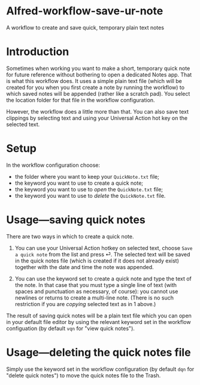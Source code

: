 # Alfred-workflow-save-ur-note
A workflow to create and save quick, temporary plain text notes

# Introduction

Sometimes when working you want to make a short, temporary quick note for future reference without bothering to open a dedicated Notes app. That is what this workflow does. It uses a simple plain text file (which will be created for you when you first create a note by running the workflow) to which saved notes will be appended (rather like a scratch pad). You select the location folder for that file in the workflow configuration.

However, the workflow does a little more than that. You can also save text clippings by selecting text and using your Universal Action hot key on the selected text.

# Setup

In the workflow configuration choose:
- the folder where you want to keep your `QuickNote.txt` file;
- the keyword you want to use to create a quick note;
- the keyword you want to use to *open* the `QuickNote.txt` file;
- the keyword you want to use to *delete* the `QuickNote.txt` file.

# Usage—saving quick notes

There are two ways in which to create a quick note.

1. You can use your Universal Action hotkey on selected text, choose `Save a quick note` from the list and press ⏎. The selected text will be saved in the quick notes file (which is created if it does not already exist) together with the date and time the note was appended.

2. You can use the keyword set to create a quick note and type the text of the note. In that case that you must type a single line of text (with spaces and punctuation as necessary, of course): you cannot use newlines or returns to create a multi-line note. (There is no such restriction if you are *copying* selected text as in 1 above.)

The result of saving quick notes will be a plain text file which you can open in your default file editor by using the relevant keyword set in the workflow configuation (by default `vqn` for "view quick notes").

# Usage—deleting the quick notes file

Simply use the keyword set in the workflow configuration (by default `dqn` for "delete quick notes") to move the quick notes file to the Trash.
